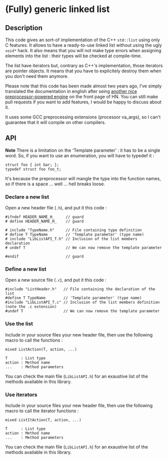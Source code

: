 # (Fully) generic linked list

## Description

This code gives an sort-of implementation of the C++ `std::list` using only C features. It allows to have a ready-to-use linked list without using the ugly `void*` hack. It also means that you will not make type errors when assigning elements into the list : their types will be checked at compile-time.

The list have iterators but, contrary as C++'s implementation, those iterators are pointer objects. It means that you have to explicitely destroy them when you don't need them anymore.

Please note that this code has been made almost two years ago, I've simply translated the documentation in english after seing [another nice preprocessor-powered engine](https://github.com/orangeduck/CPP_COMPLETE) on the front page of HN. You can still make pull requests if you want to add features, I would be happy to discuss about it.

It uses some GCC preprocessing extensions (processor va_args), so I can't guarantee that it will compile on other compilers.

## API

**Note** There is a limitation on the 'Template parameter' : it has to be a single word. So, if you want to use an enumeration, you will have to typedef it :

    struct foo { int bar; };
    typedef struct foo foo_t;

It's because the preprocessor will mangle the type into the function names, so if there is a space ... well ... hell breaks loose.

### Declare a new list

Open a new header file (`.h`), and put it this code :

    #ifndef HEADER_NAME_H_     // guard
    # define HEADER_NAME_H_    // guard

    # include "TypeName.h"     // File containing type definition
    # define T TypeName        // 'Template parameter' (type name)
    # include "LibListAPI_T.h" // Inclusion of the list members declaration
    # undef T                  // We can now remove the template parameter

    #endif                     // guard

### Define a new list

Open a new source file (`.c`), and put it this code :

    #include "ListHeader.h"   // File containing the declaration of the list
    #define T TypeName        // 'Template parameter' (type name)
    #include "LibListAPI_T.c" // Inclusion of the list members definition (note the .c extension)
    #undef T                  // We can now remove the template parameter

### Use the list

Include in your source files your new header file, then use the following macro to call the functions :

    mixed ListAction(T, action, ...)

    T      : List type
    action : Method name
    ...    : Method parameters

You can check the main file (`LibListAPI.h`) for an exaustive list of the methods available in this library.

### Use iterators

Include in your source files your new header file, then use the following macro to call the iterator functions :

    mixed ListItAction(T, action, ...)

    T      : List type
    action : Method name
    ...    : Method parameters

You can check the main file (`LibListAPI.h`) for an exaustive list of the methods available in this library.
